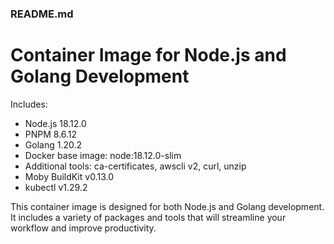 ### README.md
Container Image for Node.js and Golang Development
==================================================
Includes:
- Node.js 18.12.0
- PNPM 8.6.12
- Golang 1.20.2
- Docker base image: node:18.12.0-slim
- Additional tools: ca-certificates, awscli v2, curl, unzip
- Moby BuildKit v0.13.0
- kubectl v1.29.2

This container image is designed for both Node.js and Golang development. It includes a variety of packages and tools that will streamline your workflow and improve productivity.